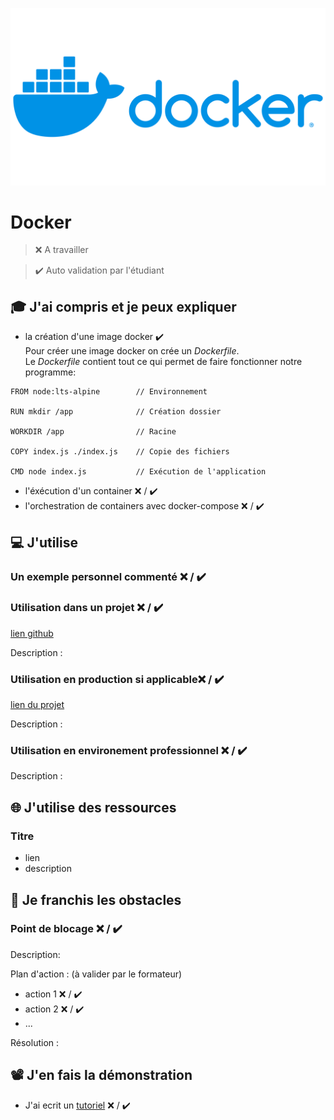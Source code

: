![Logo](./Assets/Docker/Docker-Logo.png)

# Docker

> ❌ A travailler

> ✔️ Auto validation par l'étudiant

## 🎓 J'ai compris et je peux expliquer

- la création d'une image docker ✔️  
Pour créer une image docker on crée un _Dockerfile_.  
Le _Dockerfile_ contient tout ce qui permet de faire fonctionner notre programme:  
```
FROM node:lts-alpine        // Environnement  

RUN mkdir /app              // Création dossier

WORKDIR /app                // Racine  

COPY index.js ./index.js    // Copie des fichiers 

CMD node index.js           // Exécution de l'application
```

- l'éxécution d'un container ❌ / ✔️
- l'orchestration de containers avec docker-compose ❌ / ✔️


## 💻 J'utilise

### Un exemple personnel commenté ❌ / ✔️

### Utilisation dans un projet ❌ / ✔️

[lien github](...)

Description :

### Utilisation en production si applicable❌ / ✔️

[lien du projet](...)

Description :

### Utilisation en environement professionnel ❌ / ✔️

Description :

## 🌐 J'utilise des ressources

### Titre

- lien
- description

## 🚧 Je franchis les obstacles

### Point de blocage ❌ / ✔️

Description:

Plan d'action : (à valider par le formateur)

- action 1 ❌ / ✔️
- action 2 ❌ / ✔️
- ...

Résolution :

## 📽️ J'en fais la démonstration

- J'ai ecrit un [tutoriel](...) ❌ / ✔️
